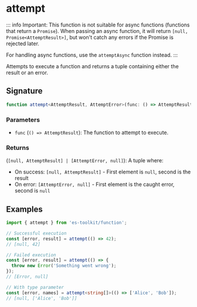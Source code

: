 # attempt

::: info
Important: This function is not suitable for async functions (functions that return a `Promise`).
When passing an async function, it will return `[null, Promise<AttemptResult>]`, but won't catch any
errors if the Promise is rejected later.

For handling async functions, use the `attemptAsync` function instead.
:::

Attempts to execute a function and returns a tuple containing either the result or an error.

## Signature

```typescript
function attempt<AttemptResult, AttemptError>(func: () => AttemptResult): [null, AttemptResult] | [AttemptError, null];
```

### Parameters

- `func` (`() => AttemptResult`): The function to attempt to execute.

### Returns

(`[null, AttemptResult] | [AttemptError, null]`): A tuple where:

- On success: `[null, AttemptResult]` - First element is `null`, second is the result
- On error: `[AttemptError, null]` - First element is the caught error, second is `null`

## Examples

```typescript
import { attempt } from 'es-toolkit/function';

// Successful execution
const [error, result] = attempt(() => 42);
// [null, 42]

// Failed execution
const [error, result] = attempt(() => {
  throw new Error('Something went wrong');
});
// [Error, null]

// With type parameter
const [error, names] = attempt<string[]>(() => ['Alice', 'Bob']);
// [null, ['Alice', 'Bob']]
```
